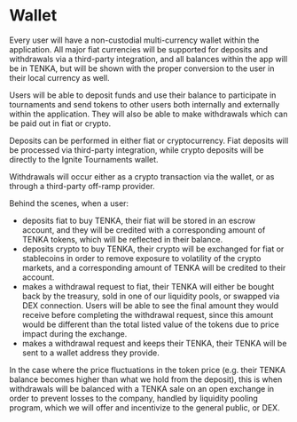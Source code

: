 # Wallet

Every user will have a non-custodial multi-currency wallet within the application. All major fiat currencies will be supported for deposits and withdrawals via a third-party integration, and all balances within the app will be in TENKA, but will be shown with the proper conversion to the user in their local currency as well.

Users will be able to deposit funds and use their balance to participate in tournaments and send tokens to other users both internally and externally within the application. They will also be able to make withdrawals which can be paid out in fiat or crypto.

Deposits can be performed in either fiat or cryptocurrency. Fiat deposits will be processed via third-party integration, while crypto deposits will be directly to the Ignite Tournaments wallet.

Withdrawals will occur either as a crypto transaction via the wallet, or as through a third-party off-ramp provider.

Behind the scenes, when a user:

* deposits fiat to buy TENKA, their fiat will be stored in an escrow account, and they will be credited with a corresponding amount of TENKA tokens, which will be reflected in their balance.
* deposits crypto to buy TENKA, their crypto will be exchanged for fiat or stablecoins in order to remove exposure to volatility of the crypto markets, and a corresponding amount of TENKA will be credited to their account.
* makes a withdrawal request to fiat, their TENKA will either be bought back by the treasury, sold in one of our liquidity pools, or swapped via DEX connection. Users will be able to see the final amount they would receive before completing the withdrawal request, since this amount would be different than the total listed value of the tokens due to price impact during the exchange.
* makes a withdrawal request and keeps their TENKA, their TENKA will be sent to a wallet address they provide.

In the case where the price fluctuations in the token price (e.g. their TENKA balance becomes higher than what we hold from the deposit), this is when withdrawals will be balanced with a TENKA sale on an open exchange in order to prevent losses to the company, handled by liquidity pooling program, which we will offer and incentivize to the general public, or DEX.

